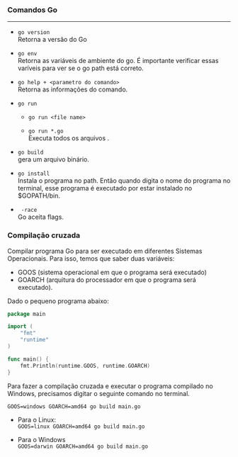 ### Comandos Go   
***


* `go version`   
Retorna a versão do Go    

* `go env`  
Retorna as variáveis de ambiente do go. É importante verificar essas varíveis para ver se o go path está correto.   

* `go help + <parametro do comando>`   
Retorna as informações do comando.   

* `go run`
    * `go run <file name>`  
    
    *  `go run *.go`  
    Executa todos os arquivos . 

* `go build`  
gera um arquivo binário.   

* `go install`   
Instala o programa no path. Então quando digita o nome do programa no terminal, esse programa é executado por estar instalado no $GOPATH/bin.   

* ` -race`   
Go aceita flags.    


### Compilação cruzada    

Compilar programa Go para ser executado em diferentes Sistemas Operacionais. Para isso, temos que saber duas variáveis:    

* GOOS (sistema operacional em que o programa será executado)   
* GOARCH (arquitura do processador em que o programa será executado).    


Dado o pequeno programa abaixo:   

``` go
package main

import (
	"fmt"
	"runtime"
)

func main() {
	fmt.Println(runtime.GOOS, runtime.GOARCH)
}
```   
Para fazer a compilação cruzada e executar o programa compilado no Windows, precisamos digitar o seguinte comando no terminal.   

`GOOS=windows GOARCH=amd64 go build main.go`

* Para o Linux:  
`GOOS=linux GOARCH=amd64 go build main.go`   

* Para o Windows   
`GOOS=darwin GOARCH=amd64 go build main.go`



